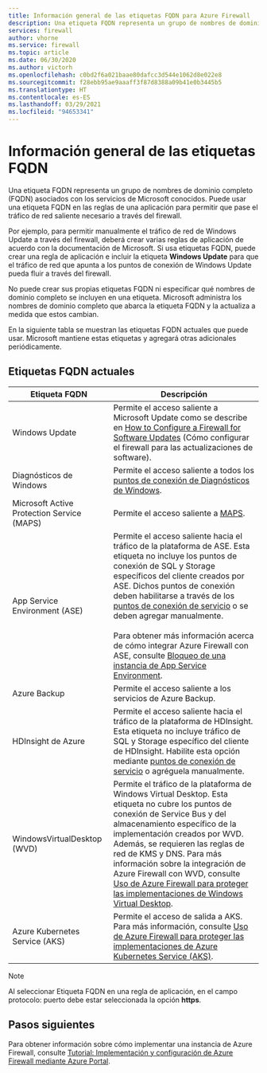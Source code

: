 ```yaml
---
title: Información general de las etiquetas FQDN para Azure Firewall
description: Una etiqueta FQDN representa un grupo de nombres de dominio completo (FQDN) asociados con los servicios de Microsoft conocidos.
services: firewall
author: vhorne
ms.service: firewall
ms.topic: article
ms.date: 06/30/2020
ms.author: victorh
ms.openlocfilehash: c0bd2f6a021baae80dafcc3d544e1062d8e022e8
ms.sourcegitcommit: f28ebb95ae9aaaff3f87d8388a09b41e0b3445b5
ms.translationtype: HT
ms.contentlocale: es-ES
ms.lasthandoff: 03/29/2021
ms.locfileid: "94653341"
---
```

# <a name="fqdn-tags-overview"></a>Información general de las etiquetas FQDN

Una etiqueta FQDN representa un grupo de nombres de dominio completo (FQDN) asociados con los servicios de Microsoft conocidos. Puede usar una etiqueta FQDN en las reglas de una aplicación para permitir que pase el tráfico de red saliente necesario a través del firewall.

Por ejemplo, para permitir manualmente el tráfico de red de Windows Update a través del firewall, deberá crear varias reglas de aplicación de acuerdo con la documentación de Microsoft. Si usa etiquetas FQDN, puede crear una regla de aplicación e incluir la etiqueta **Windows Update** para que el tráfico de red que apunta a los puntos de conexión de Windows Update pueda fluir a través del firewall.

No puede crear sus propias etiquetas FQDN ni especificar qué nombres de dominio completo se incluyen en una etiqueta. Microsoft administra los nombres de dominio completo que abarca la etiqueta FQDN y la actualiza a medida que estos cambian. 

<!--- screenshot of application rule with a FQDN tag.-->

En la siguiente tabla se muestran las etiquetas FQDN actuales que puede usar. Microsoft mantiene estas etiquetas y agregará otras adicionales periódicamente.

## <a name="current-fqdn-tags"></a>Etiquetas FQDN actuales

|Etiqueta FQDN  |Descripción  |
|---------|---------|
|Windows Update     |Permite el acceso saliente a Microsoft Update como se describe en [How to Configure a Firewall for Software Updates](/mem/configmgr/sum/get-started/install-a-software-update-point) (Cómo configurar el firewall para las actualizaciones de software).|
|Diagnósticos de Windows|Permite el acceso saliente a todos los [puntos de conexión de Diagnósticos de Windows](/windows/privacy/configure-windows-diagnostic-data-in-your-organization#endpoints).|
|Microsoft Active Protection Service (MAPS)|Permite el acceso saliente a [MAPS](https://cloudblogs.microsoft.com/enterprisemobility/2016/05/31/important-changes-to-microsoft-active-protection-service-maps-endpoint/).|
|App Service Environment (ASE)|Permite el acceso saliente hacia el tráfico de la plataforma de ASE. Esta etiqueta no incluye los puntos de conexión de SQL y Storage específicos del cliente creados por ASE. Dichos puntos de conexión deben habilitarse a través de los [puntos de conexión de servicio](../virtual-network/tutorial-restrict-network-access-to-resources.md) o se deben agregar manualmente.<br><br>Para obtener más información acerca de cómo integrar Azure Firewall con ASE, consulte [Bloqueo de una instancia de App Service Environment](../app-service/environment/firewall-integration.md#configuring-azure-firewall-with-your-ase).|
|Azure Backup|Permite el acceso saliente a los servicios de Azure Backup.|
|HDInsight de Azure|Permite el acceso saliente hacia el tráfico de la plataforma de HDInsight. Esta etiqueta no incluye tráfico de SQL y Storage específico del cliente de HDInsight. Habilite esta opción mediante [puntos de conexión de servicio](../virtual-network/tutorial-restrict-network-access-to-resources.md) o agréguela manualmente.|
|WindowsVirtualDesktop (WVD)|Permite el tráfico de la plataforma de Windows Virtual Desktop. Esta etiqueta no cubre los puntos de conexión de Service Bus y del almacenamiento específico de la implementación creados por WVD. Además, se requieren las reglas de red de KMS y DNS. Para más información sobre la integración de Azure Firewall con WVD, consulte [Uso de Azure Firewall para proteger las implementaciones de Windows Virtual Desktop](protect-windows-virtual-desktop.md).|
|Azure Kubernetes Service (AKS)|Permite el acceso de salida a AKS. Para más información, consulte [Uso de Azure Firewall para proteger las implementaciones de Azure Kubernetes Service (AKS)](protect-azure-kubernetes-service.md).|

> [!NOTE]
> Al seleccionar Etiqueta FQDN en una regla de aplicación, en el campo protocolo: puerto debe estar seleccionada la opción **https**.

## <a name="next-steps"></a>Pasos siguientes

Para obtener información sobre cómo implementar una instancia de Azure Firewall, consulte [Tutorial: Implementación y configuración de Azure Firewall mediante Azure Portal](tutorial-firewall-deploy-portal.md).